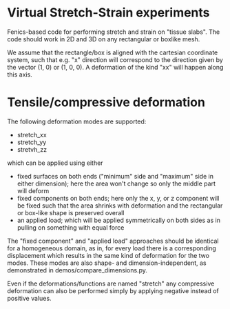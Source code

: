 # Virtual Stretch-Strain experiments

Fenics-based code for performing stretch and strain on "tissue slabs". The code should work in 2D and 3D on any rectangular or boxlike mesh.

We assume that the rectangle/box is aligned with the cartesian coordinate system, such that e.g. "x" direction will correspond to the direction given by the vector (1, 0) or (1, 0, 0). A deformation of the kind "xx" will happen along this axis.

# Tensile/compressive deformation

The following deformation modes are supported:
* stretch\_xx
* stretch\_yy
* stretvh\_zz
  
which can be applied using either
* fixed surfaces on both ends ("minimum" side and "maximum" side in either dimension); here the area won't change so only the middle part will deform
* fixed components on both ends; here only the x, y, or z component will be fixed such that the area shrinks with deformation and the rectangular or box-like shape is preserved overall
* an applied load; which will be applied symmetrically on both sides as in pulling on something with equal force

The "fixed component" and "applied load" approaches should be identical for a homogeneous domain, as in, for every load there is a corresponding displacement which results in the same kind of deformation for the two modes. These modes are also shape- and dimension-independent, as demonstrated in demos/compare\_dimensions.py.

Even if the deformations/functions are named "stretch" any compressive deformation can also be performed simply by applying negative instead of positive values.

